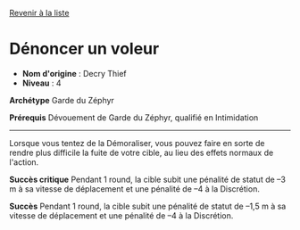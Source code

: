 [Revenir à la liste](..)

# Dénoncer un voleur

 * **Nom d'origine** : Decry Thief
 * **Niveau** : 4


<p><strong>Archétype</strong> Garde du Zéphyr</p>
<p><strong>Prérequis</strong> Dévouement de Garde du Zéphyr, qualifié en Intimidation</p>
<hr>
<p>Lorsque vous tentez de la Démoraliser, vous pouvez faire en sorte de rendre plus difficile la fuite de votre cible, au lieu des effets normaux de l'action.</p>
<p><strong>Succès critique</strong> Pendant 1 round, la cible subit une pénalité de statut de –3 m à sa vitesse de déplacement et une pénalité de –4 à la Discrétion.</p>
<p><strong>Succès</strong> Pendant 1 round, la cible subit une pénalité de statut de –1,5 m à sa vitesse de déplacement et une pénalité de –4 à la Discrétion.</p>